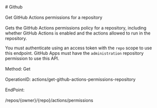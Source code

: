 <br>#     Github</br>
<br>Get GitHub Actions permissions for a repository</br>
<br>Gets the GitHub Actions permissions policy for a repository, including whether GitHub Actions is enabled and the actions allowed to run in the repository.

You must authenticate using an access token with the `repo` scope to use this
endpoint. GitHub Apps must have the `administration` repository permission to use this API.</br>
<br>Method: Get</br>
<br>OperationID: actions/get-github-actions-permissions-repository</br>
<br>EndPoint:</br>
<br>/repos/{owner}/{repo}/actions/permissions</br>
